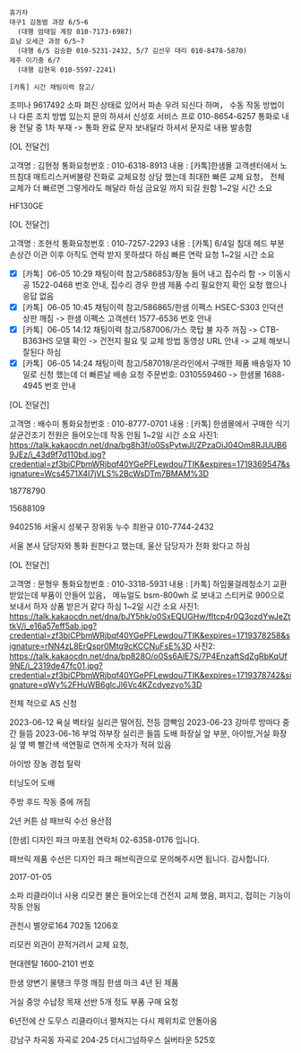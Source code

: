 ```
휴가자
대구1 김동범 과장 6/5~6
  (대행 엄태일 계장 010-7173-6987)
호남 오세근 과장 6/5~7
  (대행 6/5 김승환 010-5231-2432, 5/7 김선우 대리 010-8478-5870)
제주 이기중 6/7
  (대행 김현욱 010-5597-2241)
```

```
[카톡] 시간 채팅이력 참고/
```


조미나 9617492
소파 펴진 상태로 있어서 파손 우려 되신다 하며， 수동 작동 방법이나 다른 조치 방법 있는지 문의 하셔서 신성호 서비스 프로 010-8654-6257 통화로 내용 전달 중 1차 부재 -> 통화 완료 문자 보내달라 하셔서 문자로 내용 발송함

[OL 전달건]

고객명 : 김현정
통화요청번호 : 010-6318-8913
내용 : [카톡]한샘몰 고객센터에서 노뜨침대 매트리스커버불량 전화로 교체요청 상담 했는데 최대한 빠른 교체 요청， 전체 교체가 더 빠르면 그렇게라도 해달라 하심 금요일 까지 되길 원함
1~2일 시간 소요

HF130GE

[OL 전달건]

고객명 : 조현석
통화요청번호 : 010-7257-2293
내용 : [카톡] 6/4일 침대 헤드 부분 손상건 이관 이후 아직도 연락 받지 못하셨다 하심 빠른 연락 요청
1~2일 시간 소요


- [x] [카톡]  06-05 10:29 채팅이력 참고/586853/장농 들어 내고 집수리 함 -> 이동시공 1522-0468 번호 안내, 집수리 경우 한샘 제품 수리 필요한지 확인 요청 했으나 응답 없음
- [x] [카톡]  06-05 10:45 채팅이력 참고/586865/한샘 이펙스 HSEC-S303 인덕션 상판 깨짐 -> 한샘 이펙스 고객센터 1577-6536 번호 안내
- [x] [카톡]  06-05 14:12 채팅이력 참고/587006/가스 쿡탑 불 자주 꺼짐 -> CTB-B363HS 모델 확인 -> 건전지 필요 및 교체 방법 동영상 URL 안내 -> 교체 해보니 잘된다 하심
- [x] [카톡]  06-05 14:24 채팅이력 참고/587018/온라인에서 구매한 제품 배송일자 10일로 신청 했는데 더 빠른날 배송  요청 주문번호: 0310559460 -> 한샘몰 1688-4945 번호 안내

[OL 전달건]

고객명 : 배수미
통화요청번호 : 010-8777-0701
내용 : [카톡] 한샘몰에서 구매한 식기살균건조기 전원은 들어오는데 작동 안됨
1~2일 시간 소요
사진1: https://talk.kakaocdn.net/dna/bg8h3f/o0SsPytwJI/ZPzaOiJ04Om8RJUUB69JEz/i_43d9f7d110bd.jpg?credential=zf3biCPbmWRjbqf40YGePFLewdou7TIK&expires=1719369547&signature=Wcs4571X4I7jVLS%2BcWsDTm7BMAM%3D



18778790


15688109

9402516
서울시 성북구 장위동 누수 최완규 010-7744-2432



서울 본사 담당자와 통화 원한다고 했는데, 울산 담당자가 전화 왔다고 하심

[OL 전달건]

고객명 : 문형우
통화요청번호 : 010-3318-5931
내용 : [카톡] 하임물걸레청소기 교환받았는데 부품이 안들어 있음， 메뉴얼도 bsm-800wh 로 보내고 스티커로 900으로 보내서 하자 상품 받은거 같다 하심
1~2일 시간 소요
사진1: https://talk.kakaocdn.net/dna/bJY5hk/o0SxEQUGHw/fItcp4r0Q3ozdYwJeZttkV/i_e16a57eff5ab.jpg?credential=zf3biCPbmWRjbqf40YGePFLewdou7TIK&expires=1719378258&signature=rNN4zL8ErQspr0Mtg9cKCCNuFsE%3D
사진2: https://talk.kakaocdn.net/dna/bp828O/o0Ss6AlE7S/7P4EnzaftSdZgRbKqUf9NE/i_2319de47fc01.jpg?credential=zf3biCPbmWRjbqf40YGePFLewdou7TIK&expires=1719378742&signature=qWy%2FHuWB6glcJl6Vc4KZcdyezyo%3D


전체 적으로 AS 신청

2023-06-12 욕실 벽타일 실리콘 떨어짐, 전등 깜빡임
2023-06-23 강마루 방마다 중간 들뜸
2023-06-16 부엌 하부장 실리콘 들뜸
도배 화장실 앞 부분, 아이방,거실 화장실 옆 벽
빨간색 색연필로 연하게 숫자가 적혀 있음

아이방 장농 경첩 탈락

터닝도어 도배

주방 후드 작동 중에 꺼짐


2년 커튼 삼 패브릭 수선
용산점


[한샘] 디자인 파크 마포점 연락처 02-6358-0176 입니다. 

패브릭 제품 수선은 디자인 파크 패브릭관으로 문의해주시면 됩니다. 감사합니다.

2017-01-05

소파 리클라이너 사용 리모컨 불은 들어오는데 건전지 교체 했음, 펴지고, 접히는 기능이 작동 안됨

관천시 별양로164 702동 1206호

리모컨 외관이 끈적거려서 교체 요청,



현대렌탈 1600-2101 번호

한샘 양변기 물탱크 뚜껑 깨짐
한샘 마크
4년 된 제품 



거실 중앙 수납장 목재 선반 5개 정도
부품 구매 요청

6년전에 산 도무스 리클라이너 펼쳐지는 다시 제위치로 안돌아옴

강남구 차곡동 자곡로 204-25 더시그넘하우스 실버타운 525호